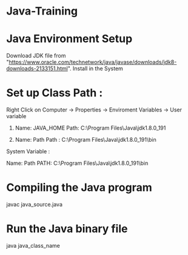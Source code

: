 # Java-Training
# Java Environment Setup 

Download JDK file from "https://www.oracle.com/technetwork/java/javase/downloads/jdk8-downloads-2133151.html".
Install in the System

# Set up Class Path :

Right Click on Computer -> Properties -> Enviroment Variables -> User variable 

1. Name: JAVA_HOME 
   Path: C:\Program Files\Java\jdk1.8.0_191

2. Name: Path 
   Path : C:\Program Files\Java\jdk1.8.0_191\bin
   
System Variable :

Name: Path
PATH: C:\Program Files\Java\jdk1.8.0_191\bin

# Compiling the Java program 

javac java_source.java

# Run the Java binary file 

java java_class_name

